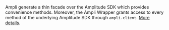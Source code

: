 Ampli generate a thin facade over the Amplitude SDK which provides convenience methods. Moreover, the Ampli Wrapper grants access to every method of the underlying Amplitude SDK through `ampli.client`. [More details](../../ampli-overview/#wrapping-the-amplitude-sdk).